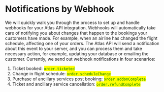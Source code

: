 # Notifications by Webhook

We will quickly walk you through the process to set up and handle webhooks for your Atlas API integration. Webhooks will automatically take care of notifying you about changes that happen to the bookings your customers have made. For example, when an airline has changed the flight schedule, affecting one of your orders. The Atlas API will send a notification about this event to your server, and you can process them and take necessary action, for example, updating your database or emailing the customer. Currently, we send out webhook notifications in four scenarios: 

1. Ticket booked: <mark style="color:green;">`order.ticketed`</mark>
2. Change in flight schedule: <mark style="color:green;">`order.scheduleChange`</mark>
3. Purchase of ancillary services post booking: <mark style="color:green;">`order.addonComplete`</mark>
4. Ticket and ancillary service cancellation: <mark style="color:green;">`order.refundComplete`</mark>
